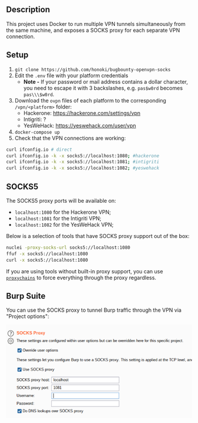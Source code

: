 ## Description

This project uses Docker to run multiple VPN tunnels simultaneously from the same machine, and exposes a SOCKS proxy for each separate VPN connection.

## Setup

1. `git clone https://github.com/honoki/bugbounty-openvpn-socks`
2. Edit the `.env` file with your platform credentials
   * **Note -** If your password or mail address contains a dollar character, you need to escape it with 3 backslashes, e.g. `pas$w0rd` becomes `pas\\\$w0rd`.
3. Download the `ovpn` files of each platform to the corresponding `/vpn/<platform>` folder:
   * Hackerone: https://hackerone.com/settings/vpn
   * Intigriti: ?
   * YesWeHack: https://yeswehack.com/user/vpn
3. `docker-compose up`
4. Check that the VPN connections are working:
  ```bash
  curl ifconfig.io # direct
  curl ifconfig.io -k -x socks5://localhost:1080; #hackerone
  curl ifconfig.io -k -x socks5://localhost:1081; #intigriti
  curl ifconfig.io -k -x socks5://localhost:1082; #yeswehack
  ```
## SOCKS5

The SOCKS5 proxy ports will be available on:
* `localhost:1080` for the Hackerone VPN;
* `localhost:1081` for the Intigriti VPN;
* `localhost:1082` for the YesWeHack VPN;

Below is a selection of tools that have SOCKS proxy support out of the box:

```bash
nuclei -proxy-socks-url socks5://localhost:1080
ffuf -x socks5://localhost:1080
curl -x socks5://localhost:1080
```

If you are using tools without built-in proxy support, you can use [`proxychains`](https://github.com/haad/proxychains) to force everything through the proxy regardless.

## Burp Suite

You can use the SOCKS proxy to tunnel Burp traffic through the VPN via "Project options":

![](docs/burp.png)